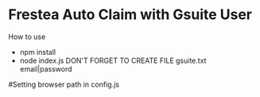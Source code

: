 # Frestea Auto Claim with Gsuite User
How to use
- npm install
- node index.js
DON'T FORGET TO CREATE FILE gsuite.txt
email|password

#Setting browser path in config.js
